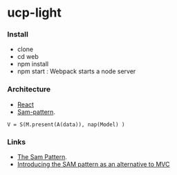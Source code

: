 # ucp-light

### Install

* clone
* cd web
* npm install
* npm start : Webpack starts a node server 


### Architecture

* [React](https://facebook.github.io/react/)
* [Sam-pattern](http://sam.js.org/).

`V = S(M.present(A(data)), nap(Model) )`

### Links

* [The Sam Pattern](http://sam.js.org/).
* [Introducing the SAM pattern as an alternative to MVC](http://www.ebpml.org/blog15/2016/01/introducing-the-sam-pattern-as-an-alternative-to-mvc/)

